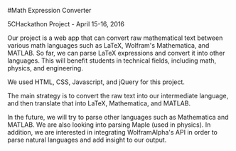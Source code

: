 #Math Expression Converter

5CHackathon Project - April 15-16, 2016

Our project is a web app that can convert raw mathematical text between various math languages such as LaTeX, Wolfram's Mathematica, and MATLAB. So far, we can parse LaTeX expressions and convert it into other languages. This will benefit students in technical fields, including math, physics, and engineering.

We used HTML, CSS, Javascript, and jQuery for this project.

The main strategy is to convert the raw text into our intermediate language, and then translate that into LaTeX, Mathematica, and MATLAB.

In the future, we will try to parse other languages such as Mathematica and MATLAB. We are also looking into parsing Maple (used in physics). In addition, we are interested in integrating WolframAlpha's API in order to parse natural languages and add insight to our output.
